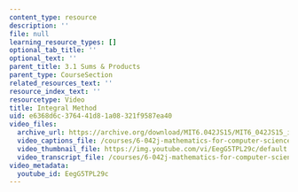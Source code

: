 ```yaml
---
content_type: resource
description: ''
file: null
learning_resource_types: []
optional_tab_title: ''
optional_text: ''
parent_title: 3.1 Sums & Products
parent_type: CourseSection
related_resources_text: ''
resource_index_text: ''
resourcetype: Video
title: Integral Method
uid: e6368d6c-3764-41d8-1a08-321f9587ea40
video_files:
  archive_url: https://archive.org/download/MIT6.042JS15/MIT6_042JS15_integralsum_video_ipod.mp4
  video_captions_file: /courses/6-042j-mathematics-for-computer-science-spring-2015/a835e6c4b6cb5da5877175af952b3d0d_EegG5TPL29c.vtt
  video_thumbnail_file: https://img.youtube.com/vi/EegG5TPL29c/default.jpg
  video_transcript_file: /courses/6-042j-mathematics-for-computer-science-spring-2015/85a5ca59a78ab0b4ffdea0f566d5cafd_EegG5TPL29c.pdf
video_metadata:
  youtube_id: EegG5TPL29c
---
```

